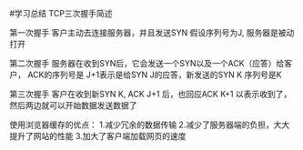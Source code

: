 #学习总结
TCP三次握手简述

第一次握手
客户主动去连接服务器，并且发送SYN 假设序列号为J,
服务器是被动打开

第二次握手
服务器在收到SYN后，它会发送一个SYN以及一个ACK（应答）给客户，
ACK的序列号是 J+1表示是给SYN J的应答，新发送的SYN K 序列号是K

第三次握手
客户在收到新SYN K, ACK J+1 后，也回应ACK K+1 以表示收到了，
然后两边就可以开始数据发送数据了


使用浏览器缓存的优点：
1.减少冗余的数据传输
2.减少了服务器端的负担，大大提升了网站的性能
3.加大了客户端加载网页的速度